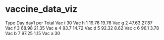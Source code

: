 # vaccine_data_viz
Type	Day	day1	per	Total 
Vac	i			30
Vac	h	1	19.76	19.76
Vac	g	2	47.63	27.87
Vac	f	3	68.98	21.35
Vac	e	4	83.7	14.72
Vac	d	5	92.32	8.62
Vac	c	6	96.1	3.78
Vac	b	7	97.25	1.15
Vac	a			30

